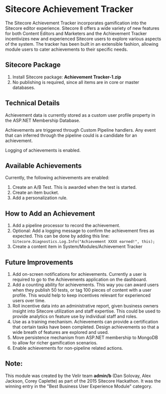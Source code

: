 # Sitecore Achievement Tracker
The Sitecore Achievement Tracker incorporates gamification into the Sitecore editor experience. Sitecore 8 offers a wide variety of new features for both Content Editors and Marketers and the Achievement Tracker incentivizes new and experienced Sitecore users to explore various aspects of the system. The tracker has been built in an extensible fashion, allowing module users to cater achievements to their specific needs.

## Sitecore Package
1. Install Sitecore package: **Achievement Tracker-1.zip**
2. No publishing is required, since all items are in core or master databases.

## Technical Details
Achievement data is currently stored as a custom user profile property in the ASP.NET Membership Database.

Achievements are triggered through Custom Pipeline handlers.  Any event that can inferred through the pipeline could is a candidate for an achievement.  

Logging of achievements is enabled.  

## Available Achievements
Currently, the following achievements are enabled:  
1. Create an A/B Test.  This is awarded when the test is started.  
2. Create an item bucket.  
3. Add a personalization rule.   

## How to Add an Achievement
1. Add a pipeline processor to record the achievement.
2. Optional: Add a logging message to confirm the achievement fires as expected. This can be done by adding this line:
`Sitecore.Diagnostics.Log.Info("Achievement XXXX earned!", this);`
3. Create a content item in System/Modules/Achievement Tracker


## Future Improvements
1. Add on-screen notifications for achievements. Currently a user is required to go to the Achievements application on the dashboard.
2. Add a counting ability for achievements.  This way you can award users when they publish 50 tests, or tag 100 pieces of content with a user profile.  This would help to keep incentives relevant for experienced users over time.
3. Roll incentive data into an administrative report, given business owners insight into Sitecore utilization and staff expertise.  This could be used to provide analytics on feature use by individual staff and roles.  
4. Use as a training mechanism.  Achievements can provide a certification that certain tasks have been completed.  Design achievements so that a wide breath of features are explored and used.
5. Move persistence mechanism from ASP.NET membership to MongoDB to allow for richer gamification scenarios.
6. Enable achievements for non-pipeline related actions.

## Note: 
This module was created by the Velir team **admin/b** (Dan Solovay, Alex Jackson, Corey Caplette) as part of the 2015 Sitecore Hackathon. It was the winning entry in the "Best Business  User Experience Module" category.



